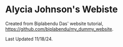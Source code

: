 # Alycia Johnson's Webiste

Created from Biplabendu Das' website tutorial, https://github.com/biplabendu/my_dummy_website. 

Last Updated 11/18/24.
